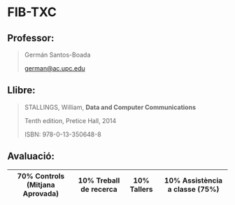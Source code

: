 # FIB-TXC

## Professor:
> Germán Santos-Boada
>
> german@ac.upc.edu


## Llibre:
> STALLINGS, William, **Data and Computer Communications**
>
> Tenth edition, Pretice Hall, 2014
>
> ISBN: 978-0-13-350648-8

## Avaluació:

| 70% Controls (Mitjana Aprovada) | 10% Treball de recerca | 10% Tallers | 10% Assistència a classe (75%) |
|-|-|-|-|
